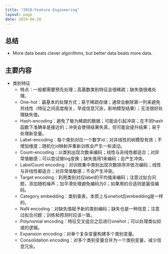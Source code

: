 ```yaml
---
title: "2018-Feature Engineering"
layout: page
date: 2020-06-28
---
```


## 总结

- More data beats clever algorithms, but better data beats more data.

## 主要内容

- 类别特征
    - 特点：一般都需要预先处理；高基数类别特征会很稀疏；缺失值很难处理。
    - One-hot：最基本的处理方式；易于稀疏存储；通常会删除第一列来避免共线性（特征之间高度相关，早成信息冗余，影响模型结果）；无法很好处理缺失值。
    - Hash-encoding：避免了极为稀疏的数据；可能会引起冲突；在不同hash函数下准确率是接近的；冲突会使得结果失真，但可能会提升结果；易于处理新变量。
    - Label-encoding：每个类别对应一个数字id；对非线性的树模型有效；不增加维度；随机化id映射并重新训练会产生一些波动。
    - Count-encoding：以类别出现次数来编码；线性与非线性都适合；对异常值敏感；可以尝试做log变换；缺失值用1来编码；会产生冲突。
    - LabelCount encoding：对训练集中类别出现次数排序并依次编码；线性与非线性都适合；对异常值敏感；不会产生冲突。
    - Target encoding：利用类别对应label的平均值来编码；注意过拟合问题，添加随机噪声；加平滑处理避免编码为0；如果用的合适则是最佳编码。
    - Category embedding：类别查表，本质上与onehot后embedding是一样的。
    - NaN encoding：对缺失值赋予新的类别编码；缺失也是一种信息；注意过拟合问题；训练和预测时应该一致。
    - Polynomial encoding：特征交叉组合之后进行onehot；可以处理类似抑或的逻辑。
    - Expansion encoding：对单个复杂变量构建多个类别变量。
    - Consolidation encoding：对多个类别变量合并为一个类别变量，减少信息冗余。